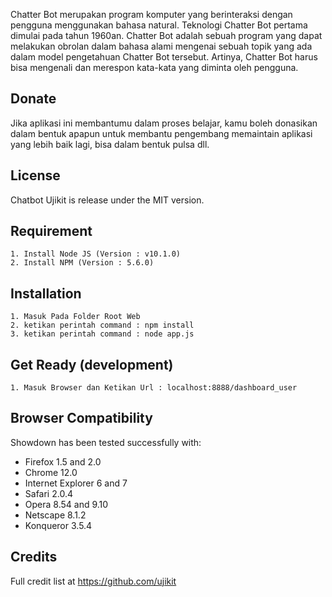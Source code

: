 Chatter Bot merupakan program komputer yang berinteraksi dengan pengguna menggunakan bahasa natural. Teknologi Chatter Bot pertama dimulai pada tahun 1960an. Chatter Bot adalah sebuah program yang dapat melakukan obrolan dalam bahasa alami mengenai sebuah topik yang ada dalam  model pengetahuan Chatter Bot tersebut. Artinya, Chatter Bot harus bisa mengenali dan merespon kata-kata yang diminta oleh pengguna.

## Donate

Jika aplikasi ini membantumu dalam proses belajar, kamu boleh donasikan dalam bentuk apapun untuk membantu pengembang memaintain aplikasi yang lebih baik lagi, bisa dalam bentuk pulsa dll.

## License

Chatbot Ujikit is release under the MIT version.

## Requirement

    1. Install Node JS (Version : v10.1.0)
    2. Install NPM (Version : 5.6.0)

## Installation

    1. Masuk Pada Folder Root Web
    2. ketikan perintah command : npm install
    3. ketikan perintah command : node app.js

## Get Ready (development)
    1. Masuk Browser dan Ketikan Url : localhost:8888/dashboard_user

## Browser Compatibility

Showdown has been tested successfully with:

  * Firefox 1.5 and 2.0
  * Chrome 12.0
  * Internet Explorer 6 and 7
  * Safari 2.0.4
  * Opera 8.54 and 9.10
  * Netscape 8.1.2
  * Konqueror 3.5.4


## Credits
Full credit list at https://github.com/ujikit


<!-- the project is being maintenance (90%) footnote : im sorry for badly markdown, i have no idea to write the documentation until the project is finish 100%. god bless u all. -->
